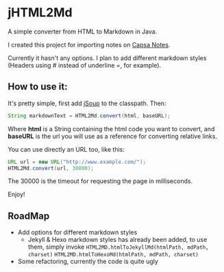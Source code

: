 jHTML2Md
========

A simple converter from HTML to Markdown in Java.

I created this project for importing notes on [Capsa Notes](https://play.google.com/store/apps/details?id=com.runawaybits.capsaandroid.full).

Currently it hasn't any options. I plan to add different markdown styles (Headers using # instead of underline =, for example).

How to use it:
--------------

It's pretty simple, first add [jSoup](http://jsoup.org/) to the classpath. Then:
```java
String markdownText = HTML2Md.convert(html, baseURL);
```
Where **html** is a String containing the html code you want to convert, and **baseURL** is the url you will use as a reference for converting relative links.

You can use directly an URL too, like this:
```java
URL url = new URL("http://www.example.com/");
HTML2Md.convert(url, 30000);
```    
The 30000 is the timeout for requesting the page in milliseconds.

Enjoy!

RoadMap
-------

* Add options for different markdown styles
    * Jekyll & Hexo markdown styles has already been added, to use them, simply invoke
    `HTML2MD.htmlToJekyllMd(htmlPath, mdPath, charset)`
    `HTML2MD.htmlToHexoMd(htmlPath, mdPath, charset)`
* Some refactoring, currently the code is quite ugly